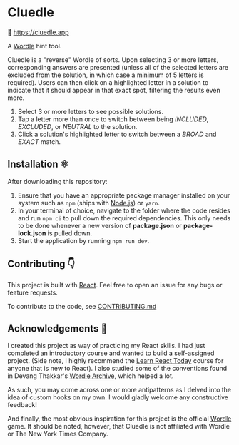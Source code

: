 
# Cluedle

🔗 https://cluedle.app

A [Wordle](https://www.nytimes.com/games/wordle/) hint tool.

Cluedle is a "reverse" Wordle of sorts. Upon selecting 3 or more letters, corresponding answers are presented (unless all of the selected letters are excluded from the solution, in which case a minimum of 5 letters is required). Users can then click on a highlighted letter in a solution to indicate that it should appear in that exact spot, filtering the results even more.

1. Select 3 or more letters to see possible solutions.
2. Tap a letter more than once to switch between being *INCLUDED*, *EXCLUDED*, or *NEUTRAL* to the solution.
3. Click a solution's highlighted letter to switch between a *BROAD* and *EXACT* match.

## Installation ⚛️

After downloading this repository:

1. Ensure that you have an appropriate package manager installed on your system such as `npm` (ships with [Node.js](https://nodejs.org/en/download/)) or `yarn`.
2. In your terminal of choice, navigate to the folder where the code resides and run `npm ci` to pull down the required dependencies. This only needs to be done whenever a new version of **package.json** or **package-lock.json** is pulled down.
3. Start the application by running `npm run dev`.

## Contributing 👇

This project is built with [React](https://reactjs.org). Feel free to open an issue for any bugs or feature requests.

To contribute to the code, see [CONTRIBUTING.md](https://github.com/limelightdev/cluedle-react/blob/master/CONTRIBUTING.md)

## Acknowledgements 👋

I created this project as way of practicing my React skills. I had just completed an introductory course and wanted to build a self-assigned project. (Side note, I highly recommend the [Learn React Today](https://courses.webdevsimplified.com/learn-react-today) course for anyone that is new to React). I also studied some of the conventions found in Devang Thakkar's [Wordle Archive](https://github.com/devangthakkar/wordle_archive), which helped a lot.

As such, you may come across one or more antipatterns as I delved into the idea of custom hooks on my own. I would gladly welcome any constructive feedback!

And finally, the most obvious inspiration for this project is the official [Wordle](https://www.nytimes.com/games/wordle/) game. It should be noted, however, that Cluedle is not affiliated with Wordle or The New York Times Company.
